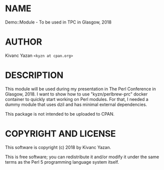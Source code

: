 # NAME

Demo::Module - To be used in TPC in Glasgow, 2018

# AUTHOR

Kivanc Yazan `<kyzn at cpan.org>`

# DESCRIPTION

This module will be used during my presentation in The Perl Conference
in Glasgow, 2018. I want to show how to use "kyzn/perlbrew-prc" docker
container to quickly start working on Perl modules. For that, I needed
a dummy module that uses dzil and has minimal external dependencies.

This package is not intended to be uploaded to CPAN.

# COPYRIGHT AND LICENSE

This software is copyright (c) 2018 by Kivanc Yazan.

This is free software; you can redistribute it and/or modify it under
the same terms as the Perl 5 programming language system itself.
